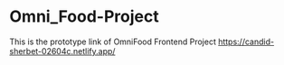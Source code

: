# Omni_Food-Project
This is the prototype link of OmniFood Frontend Project
https://candid-sherbet-02604c.netlify.app/
